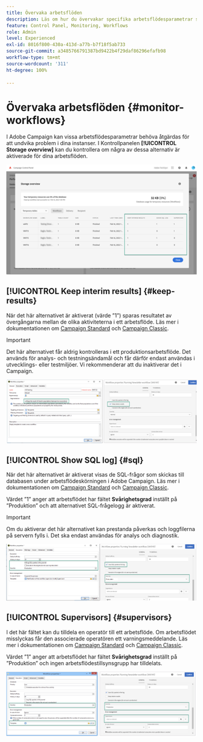 ```yaml
---
title: Övervaka arbetsflöden
description: Läs om hur du övervakar specifika arbetsflödesparametrar som kan behöva åtgärdas för att undvika problem i dina instanser.
feature: Control Panel, Monitoring, Workflows
role: Admin
level: Experienced
exl-id: 8016f800-430a-413d-a77b-b7f18f5ab733
source-git-commit: a3485766791387bd9422b4f29daf86296efafb98
workflow-type: tm+mt
source-wordcount: '311'
ht-degree: 100%

---
```


# Övervaka arbetsflöden {#monitor-workflows}

<!-- Clean paused and completed workflows

When [!DNL Adobe Campaign] workflows are paused or completed, they leave temporary tables on your instances database that consume space and can lead to performance issues.

Control Panel allows you to identify those workflows and clean the temporary resources generated on your instances.

>[!NOTE]
>
>Technically, this operation executes the **[!UICONTROL Database cleanup technical workflow]** that runs on your Campaign instance everyday (see [Campaign Standard](https://experienceleague.adobe.com/docs/campaign-standard/using/administrating/application-settings/technical-workflows.html#list-of-technical-workflows) and [Campaign Classic](https://experienceleague.adobe.com/docs/campaign-classic/using/monitoring-campaign-classic/data-processing/database-cleanup-workflow.html) documentation). 

To clean paused and completed workflows, follow these steps:

1. Navigate to the **[!UICONTROL Performance monitoring]** card.

1. In the **[!UICONTROL Databases]** tab, select the instance where you want to perform the operation.

1. Access the **[!UICONTROL Storage overview]** details, then filter the list on **[!UICONTROL Temporary tables]**. Learn more on **[!UICONTROL Storage overview]** in [this page](database-storage-overview.md).

    ![](assets/wkf-monitoring-filter.png)

1. All temporary tables generated on your instances by workflows and deliveries display. Click the **[!UICONTROL Clean now]** button to delete the resources generated by paused and completed workflows.

    ![](assets/wkf-monitoring-clean.png)

1. Once the operation is confirmed, you can track the estimated remaining time in the **[!UICONTROL Storage overview]** list.

    ![](assets/wkf-monitoring-in-progress.png)

Monitor workflow parameters -->

I Adobe Campaign kan vissa arbetsflödesparametrar behöva åtgärdas för att undvika problem i dina instanser. I Kontrollpanelen **[!UICONTROL Storage overview]** kan du kontrollera om några av dessa alternativ är aktiverade för dina arbetsflöden.

![](assets/wkf-monitoring-parameters.png)

## **[!UICONTROL Keep interim results]** {#keep-results}

När det här alternativet är aktiverat (värde ”1”) sparas resultatet av övergångarna mellan de olika aktiviteterna i ett arbetsflöde. Läs mer i dokumentationen om [Campaign Standard](https://experienceleague.adobe.com/docs/campaign-standard/using/managing-processes-and-data/executing-a-workflow/managing-execution-options.html?lang=sv) och [Campaign Classic](https://experienceleague.adobe.com/docs/campaign-classic/using/automating-with-workflows/introduction/workflow-best-practices.html?lang=sv#logs).

>[!IMPORTANT]
>
>Det här alternativet får aldrig kontrolleras i ett produktionsarbetsflöde. Det används för analys- och testningsändamål och får därför endast användas i utvecklings- eller testmiljöer. Vi rekommenderar att du inaktiverar det i Campaign.

![](assets/wkf-monitoring-keep.png)

## **[!UICONTROL Show SQL log]** {#sql}

När det här alternativet är aktiverat visas de SQL-frågor som skickas till databasen under arbetsflödeskörningen i Adobe Campaign. Läs mer i dokumentationen om [Campaign Standard](https://experienceleague.adobe.com/docs/campaign-standard/using/managing-processes-and-data/executing-a-workflow/managing-execution-options.html?lang=sv) och [Campaign Classic](https://experienceleague.adobe.com/docs/campaign-classic/using/automating-with-workflows/advanced-management/workflow-properties.html?lang=sv#execution).

Värdet ”1” anger att arbetsflödet har fältet **Svårighetsgrad** inställt på ”Produktion” och att alternativet SQL-frågelogg är aktiverat.

>[!IMPORTANT]
>
>Om du aktiverar det här alternativet kan prestanda påverkas och loggfilerna på servern fylls i. Det ska endast användas för analys och diagnostik.

![](assets/wkf-monitoring-sql.png)

## **[!UICONTROL Supervisors]** {#supervisors}

I det här fältet kan du tilldela en operatör till ett arbetsflöde. Om arbetsflödet misslyckas får den associerade operatören ett varningsmeddelande. Läs mer i dokumentationen om [Campaign Standard](https://experienceleague.adobe.com/docs/campaign-standard/using/managing-processes-and-data/executing-a-workflow/monitoring-workflow-execution.html?lang=sv#error-management) och [Campaign Classic](https://experienceleague.adobe.com/docs/campaign-classic/using/automating-with-workflows/advanced-management/workflow-properties.html?lang=sv#error-management).

Värdet ”1” anger att arbetsflödet har fältet **Svårighetsgrad** inställt på ”Produktion” och ingen arbetsflödestillsynsgrupp har tilldelats.

![](assets/wkf-monitoring-supervisors.png)
